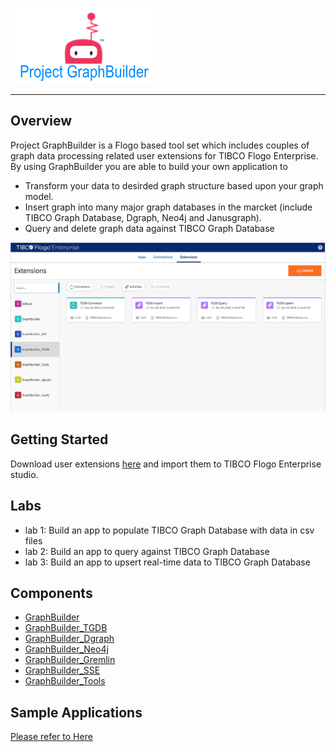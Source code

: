 ![graph_builder](TIBCO_Labs.png)

---
## Overview
Project GraphBuilder is a Flogo based tool set which includes couples of graph data processing related user extensions for TIBCO Flogo Enterprise. By using GraphBuilder you are able to build your own application to 
* Transform your data to desirded graph structure based upon your graph model.
* Insert graph into many major graph databases in the marcket (include TIBCO Graph Database, Dgraph, Neo4j and Janusgraph).
* Query and delete graph data against TIBCO Graph Database

![Flogo Studio](graph_builder.jpg)

## Getting Started
Download user extensions [here](/dist/) and import them to TIBCO Flogo Enterprise studio.

## Labs
* lab 1: Build an app to populate TIBCO Graph Database with data in csv files
* lab 2: Build an app to query against TIBCO Graph Database
* lab 3: Build an app to upsert real-time data to TIBCO Graph Database

## Components
* [GraphBuilder](./builder/)
* [GraphBuilder_TGDB](./tgdb/)
* [GraphBuilder_Dgraph](./dgraph/)
* [GraphBuilder_Neo4j](./neo4j/)
* [GraphBuilder_Gremlin](./gremlin/)
* [GraphBuilder_SSE](./sse/)
* [GraphBuilder_Tools](./tools/)

## Sample Applications
[Please refer to Here](./sample-applications/)
